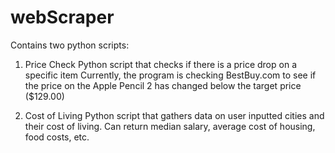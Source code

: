# webScraper
Contains two python scripts:

1. Price Check
Python script that checks if there is a price drop on a specific item
Currently, the program is checking BestBuy.com to see if the price on the Apple Pencil 2 has changed below the target price ($129.00)

2. Cost of Living
Python script that gathers data on user inputted cities and their cost of living. 
Can return median salary, average cost of housing, food costs, etc.
